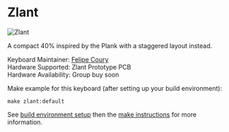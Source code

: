 # Zlant

![Zlant](https://i.imgur.com/Siz8qsL.jpg)

A compact 40% inspired by the Plank with a staggered layout instead.

Keyboard Maintainer: [Felipe Coury](https://github.com/fcoury)  
Hardware Supported: Zlant Prototype PCB  
Hardware Availability: Group buy soon

Make example for this keyboard (after setting up your build environment):

    make zlant:default

See [build environment setup](https://docs.qmk.fm/build_environment_setup.html) then the [make instructions](https://docs.qmk.fm/make_instructions.html) for more information.
